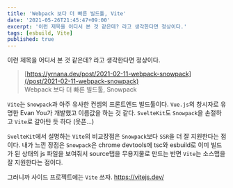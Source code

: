 ```yaml
---
title: 'Webpack 보다 더 빠른 빌드툴, Vite'
date: '2021-05-26T21:45:47+09:00'
excerpt: '이런 제목을 어디서 본 것 같은데? 라고 생각한다면 정상이다.'
tags: [esbuild, Vite]
published: true
---
```


이런 제목을 어디서 본 것 같은데?
라고 생각한다면 정상이다.

> [https://yrnana.dev/post/2021-02-11-webpack-snowpack](/post/2021-02-11-webpack-snowpack)  
> Webpack 보다 더 빠른 빌드툴, Snowpack

`Vite`는 `Snowpack`과 아주 유사한 컨셉의 프론트엔드 빌드툴이다.
`Vue.js`의 창시자로 유명한 Evan You가 개발했고 이름값을 하는 것 같다. `SvelteKit`도 `Snowpack`을 손절하고 `Vite`로 갈아탄 듯 하다 (웃픈...)

`SvelteKit`에서 설명하는 `Vite`의 비교장점은 `Snowpack`보다 `SSR`을 더 잘 지원한다는 점이다.
내가 느낀 장점은 `Snowpack`은 chrome devtools에 tsc와 esbuild로 이미 빌드가 된 상태의 js 파일을 보여줘서 source탭을 무용지물로 만드는 반면 `Vite`는 소스맵을 잘 지원한다는 점이다.

그러니까 사이드 프로젝트에는 `Vite` 쓰자.
https://vitejs.dev/
